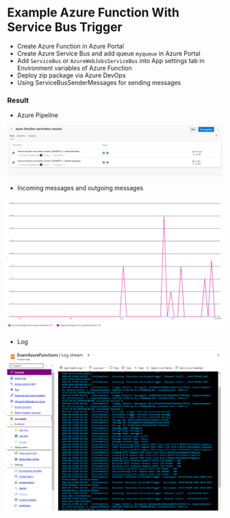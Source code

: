 # Example Azure Function With Service Bus Trigger
+ Create Azure Function in Azure Portal
+ Create Azure Service Bus and add queue `myqueue` in Azure Portal
+ Add `ServiceBus` or `AzureWebJobsServiceBus` into App settings tab in Environment variables of Azure Function
+ Deploy zip package via Azure DevOps
+ Using ServiceBusSenderMessages for sending messages

### Result
+ Azure Pipeline

![Azure Pipeline](./Images/Azure-Pipeline.png)


+ Incoming messages and outgoing messages

![Queue](./Images/Queue.png)


+ Log

![LogStream](./Images/LogStream.png)
